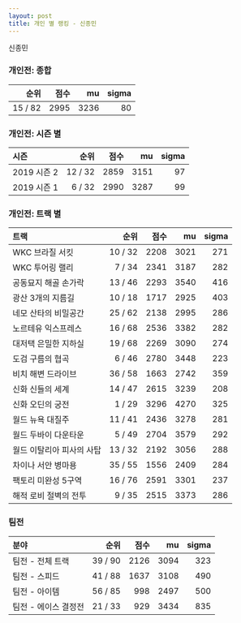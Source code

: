```yaml
---
layout: post
title: 개인 별 랭킹 - 신종민
---
```


신종민

### 개인전: 종합

| 순위 | 점수 | mu | sigma |
|---:|---:|---:|---:|
| 15 / 82 | 2995 | 3236 | 80 |

### 개인전: 시즌 별

| 시즌 | 순위 | 점수 | mu | sigma |
|:---|---:|---:|---:|---:|
| 2019 시즌 2 | 12 / 32 | 2859 | 3151 | 97 |
| 2019 시즌 1 | 6 / 32 | 2990 | 3287 | 99 |

### 개인전: 트랙 별

| 트랙 | 순위 | 점수 | mu | sigma |
|:---|---:|---:|---:|---:|
| WKC 브라질 서킷 | 10 / 32 | 2208 | 3021 | 271 |
| WKC 투어링 랠리 | 7 / 34 | 2341 | 3187 | 282 |
| 공동묘지 해골 손가락 | 13 / 46 | 2293 | 3540 | 416 |
| 광산 3개의 지름길 | 10 / 18 | 1717 | 2925 | 403 |
| 네모 산타의 비밀공간 | 25 / 62 | 2138 | 2995 | 286 |
| 노르테유 익스프레스 | 16 / 68 | 2536 | 3382 | 282 |
| 대저택 은밀한 지하실 | 19 / 68 | 2269 | 3090 | 274 |
| 도검 구름의 협곡 | 6 / 46 | 2780 | 3448 | 223 |
| 비치 해변 드라이브 | 36 / 58 | 1663 | 2742 | 359 |
| 신화 신들의 세계 | 14 / 47 | 2615 | 3239 | 208 |
| 신화 오딘의 궁전 | 1 / 29 | 3296 | 4270 | 325 |
| 월드 뉴욕 대질주 | 11 / 41 | 2436 | 3278 | 281 |
| 월드 두바이 다운타운 | 5 / 49 | 2704 | 3579 | 292 |
| 월드 이탈리아 피사의 사탑 | 13 / 32 | 2192 | 3056 | 288 |
| 차이나 서안 병마용 | 35 / 55 | 1556 | 2409 | 284 |
| 팩토리 미완성 5구역 | 16 / 76 | 2591 | 3301 | 237 |
| 해적 로비 절벽의 전투 | 9 / 35 | 2515 | 3373 | 286 |

### 팀전

| 분야 | 순위 | 점수 | mu | sigma |
|:---|---:|---:|---:|---:|
| 팀전 - 전체 트랙 | 39 / 90 | 2126 | 3094 | 323 |
| 팀전 - 스피드 | 41 / 88 | 1637 | 3108 | 490 |
| 팀전 - 아이템 | 56 / 85 | 998 | 2497 | 500 |
| 팀전 - 에이스 결정전 | 21 / 33 | 929 | 3434 | 835 |
